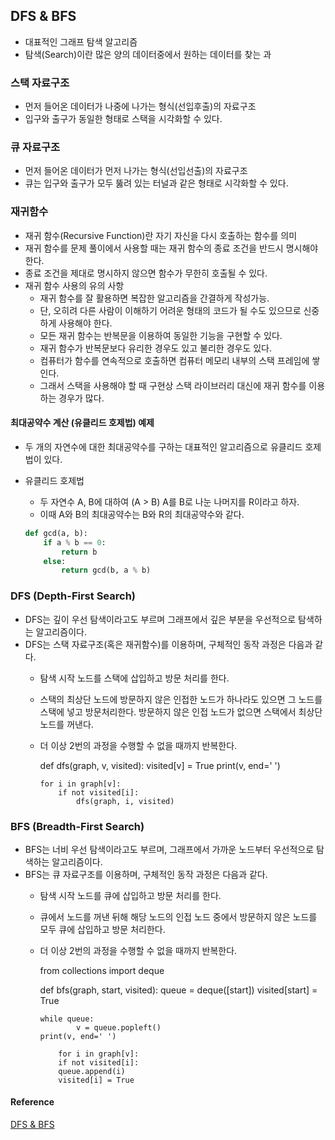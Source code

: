 ## DFS & BFS

- 대표적인 그래프 탐색 알고리즘
- 탐색(Search)이란 많은 양의 데이터중에서 원하는 데이터를 찾는 과


### 스택 자료구조

- 먼저 들어온 데이터가 나중에 나가는 형식(선입후출)의 자료구조
- 입구와 출구가 동일한 형태로 스택을 시각화할 수 있다.


### 큐 자료구조

- 먼저 들어온 데이터가 먼저 나가는 형식(선입선출)의 자료구조
- 큐는 입구와 출구가 모두 뚫려 있는 터널과 같은 형태로 시각화할 수 있다.


### 재귀함수

- 재귀 함수(Recursive Function)란 자기 자신을 다시 호출하는 함수를 의미
- 재귀 함수를 문제 풀이에서 사용할 때는 재귀 함수의 종료 조건을 반드시 명시해야 한다.
- 종료 조건을 제대로 명시하지 않으면 함수가 무한히 호출될 수 있다.
- 재귀 함수 사용의 유의 사항
	- 재귀 함수를 잘 활용하면 복잡한 알고리즘을 간결하게 작성가능.
	- 단, 오히려 다른 사람이 이해하기 어려운 형태의 코드가 될 수도 있으므로 신중하게 사용해야 한다.
	- 모든 재귀 함수는 반복문을 이용하여 동일한 기능을 구현할 수 있다.
	- 재귀 함수가 반복문보다 유리한 경우도 있고 불리한 경우도 있다.
	- 컴퓨터가 함수를 연속적으로 호출하면 컴퓨터 메모리 내부의 스택 프레임에 쌓인다.
	- 그래서 스택을 사용해야 할 때 구현상 스택 라이브러리 대신에 재귀 함수를 이용하는 경우가 많다.

#### 최대공약수 계산 (유클리드 호제법) 예제

- 두 개의 자연수에 대한 최대공약수를 구하는 대표적인 알고리즘으로 유클리드 호제법이 있다.
- 유클리드 호제법
	- 두 자연수 A, B에 대하여 (A > B) A를 B로 나눈 나머지를 R이라고 하자.
	- 이때 A와 B의 최대공약수는 B와 R의 최대공약수와 같다.
	
	``` python
	def gcd(a, b):
	    if a % b == 0:
	        return b
	    else:
	        return gcd(b, a % b)
	```


### DFS (Depth-First Search)

- DFS는 깊이 우선 탐색이라고도 부르며 그래프에서 깊은 부분을 우선적으로 탐색하는 알고리즘이다.
- DFS는 스택 자료구조(혹은 재귀함수)를 이용하며, 구체적인 동작 과정은 다음과 같다.
	- 탐색 시작 노드를 스택에 삽입하고 방문 처리를 한다.
	- 스택의 최상단 노드에 방문하지 않은 인접한 노드가 하나라도 있으면 그 노드를 스택에 넣고 방문처리한다. 방문하지 않은 인접 노드가 없으면 스택에서 최상단 노드를 꺼낸다.
	- 더 이상 2번의 과정을 수행할 수 없을 때까지 반복한다.
	

	  def dfs(graph, v, visited):
	      visited[v] = True
	      print(v, end=' ')
		
	      for i in graph[v]:
	          if not visited[i]:
	              dfs(graph, i, visited)


### BFS (Breadth-First Search)

- BFS는 너비 우선 탐색이라고도 부르며, 그래프에서 가까운 노드부터 우선적으로 탐색하는 알고리즘이다.
- BFS는 큐 자료구조를 이용하며, 구체적인 동작 과정은 다음과 같다.
	- 탐색 시작 노드를 큐에 삽입하고 방문 처리를 한다.
	- 큐에서 노드를 꺼낸 뒤해 해당 노드의 인접 노드 중에서 방문하지 않은 노드를 모두 큐에 삽입하고 방문 처리한다.
	- 더 이상 2번의 과정을 수행할 수 없을 때까지 반복한다.
	

	  from collections import deque

	  def bfs(graph, start, visited):
	      queue = deque([start])
	      visited[start] = True

	      while queue:
                  v = queue.popleft()
		  print(v, end=' ')

	          for i in graph[v]:
		      if not visited[i]:
			  queue.append(i)
			  visited[i] = True


#### Reference
[DFS & BFS](https://www.youtube.com/watch?v=7C9RgOcvkvo&list=PLRx0vPvlEmdAghTr5mXQxGpHjWqSz0dgC&index=3)

